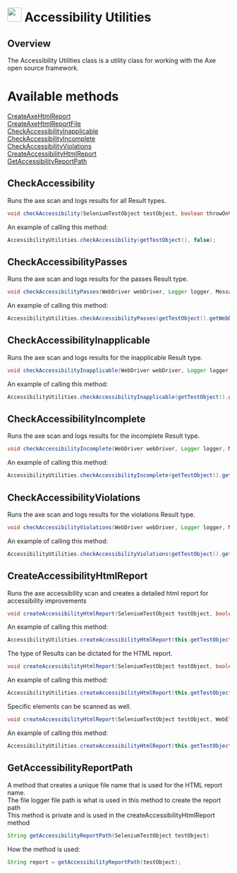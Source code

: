 # <img src="resources/jmaqslogo.jpg" height="32" width="32"> Accessibility Utilities

## Overview
The Accessibility Utilities class is a utility class for working with the Axe open source framework.

# Available methods
[CreateAxeHtmlReport](#CheckAccessibility)  
[CreateAxeHtmlReportFile](#CheckAccessibilityPasses)  
[CheckAccessibilityInapplicable](#CheckAccessibilityInapplicable)  
[CheckAccessibilityIncomplete](#CheckAccessibilityIncomplete)  
[CheckAccessibilityViolations](#CheckAccessibilityViolations)  
[CreateAccessibilityHtmlReport](#CreateAccessibilityHtmlReport)  
[GetAccessibilityReportPath](#GetAccessibilityReportPath)  

## CheckAccessibility
Runs the axe scan and logs results for all Result types.
```java
void checkAccessibility(SeleniumTestObject testObject, boolean throwOnViolation)
```

An example of calling this method:
```java
AccessibilityUtilities.checkAccessibility(getTestObject(), false);
```

## CheckAccessibilityPasses
Runs the axe scan and logs results for the passes Result type.  
```java
void checkAccessibilityPasses(WebDriver webDriver, Logger logger, MessageType loggingLevel)
```

An example of calling this method:
```java
AccessibilityUtilities.checkAccessibilityPasses(getTestObject().getWebDriver(), fileLogger, MessageType.SUCCESS);
```

## CheckAccessibilityInapplicable
Runs the axe scan and logs results for the inapplicable Result type.
```java
void checkAccessibilityInapplicable(WebDriver webDriver, Logger logger, MessageType loggingLevel, boolean throwOnInapplicable)
```

An example of calling this method:
```java
AccessibilityUtilities.checkAccessibilityInapplicable(getTestObject().getWebDriver(), fileLogger, MessageType.WARNING, false);
```

## CheckAccessibilityIncomplete
Runs the axe scan and logs results for the incomplete Result type.
```java
void checkAccessibilityIncomplete(WebDriver webDriver, Logger logger, MessageType loggingLevel, boolean throwOnIncomplete)
```

An example of calling this method:
```java
AccessibilityUtilities.checkAccessibilityIncomplete(getTestObject().getWebDriver(), fileLogger, MessageType.WARNING, false);
```

## CheckAccessibilityViolations
Runs the axe scan and logs results for the violations Result type.
```java
void checkAccessibilityViolations(WebDriver webDriver, Logger logger, MessageType loggingLevel, boolean throwOnViolation)
```

An example of calling this method:
```java
AccessibilityUtilities.checkAccessibilityViolations(getTestObject().getWebDriver(), fileLogger, MessageType.ERROR, false);
```

## CreateAccessibilityHtmlReport
Runs the axe accessibility scan and creates a detailed html report for accessibility improvements  
```java
void createAccessibilityHtmlReport(SeleniumTestObject testObject, boolean throwOnViolation)
```

An example of calling this method:
```java
AccessibilityUtilities.createAccessibilityHtmlReport(this.getTestObject(), false);
```

The type of Results can be dictated for the HTML report.
```java
void createAccessibilityHtmlReport(SeleniumTestObject testObject, boolean throwOnViolation, Set<ResultType> requestedResult)
```

An example of calling this method:
```java
AccessibilityUtilities.createAccessibilityHtmlReport(this.getTestObject(), false, EnumSet.of(ResultType.Violations));
```

Specific elements can be scanned as well.
```java
void createAccessibilityHtmlReport(SeleniumTestObject testObject, WebElement element, boolean throwOnViolation)
```

An example of calling this method:
```java
AccessibilityUtilities.createAccessibilityHtmlReport(this.getTestObject(), foodTable.getRawExistingElement(), false);
```

## GetAccessibilityReportPath
A method that creates a unique file name that is used for the HTML report name.  
The file logger file path is what is used in this method to create the report path  
This method is private and is used in the createAccessibilityHtmlReport method  
```java
String getAccessibilityReportPath(SeleniumTestObject testObject)
```

How the method is used:
```java
String report = getAccessibilityReportPath(testObject);
```